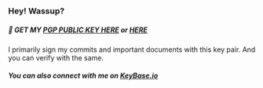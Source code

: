 ### Hey! Wassup?

##### :key: GET MY [PGP PUBLIC KEY HERE](https://saket-upadhyay.github.io/pubkey.html) or [HERE](http://keys.gnupg.net/pks/lookup?op=vindex&fingerprint=on&search=0x777F77B28C8AF5E9)
I primarily sign my commits and important documents with this key pair. And you can verify with the same.

##### You can also connect with me on [KeyBase.io](https://keybase.io/saketupadhyay)
